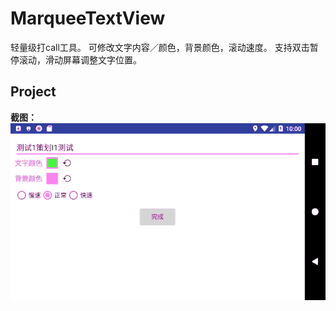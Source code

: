 # MarqueeTextView

轻量级打call工具。
可修改文字内容／颜色，背景颜色，滚动速度。
支持双击暂停滚动，滑动屏幕调整文字位置。



## Project
 **截图：**
 ![index](https://raw.githubusercontent.com/LeeeYudE/MarqueeTextView/master/screenshot/1.gif)



 

 
